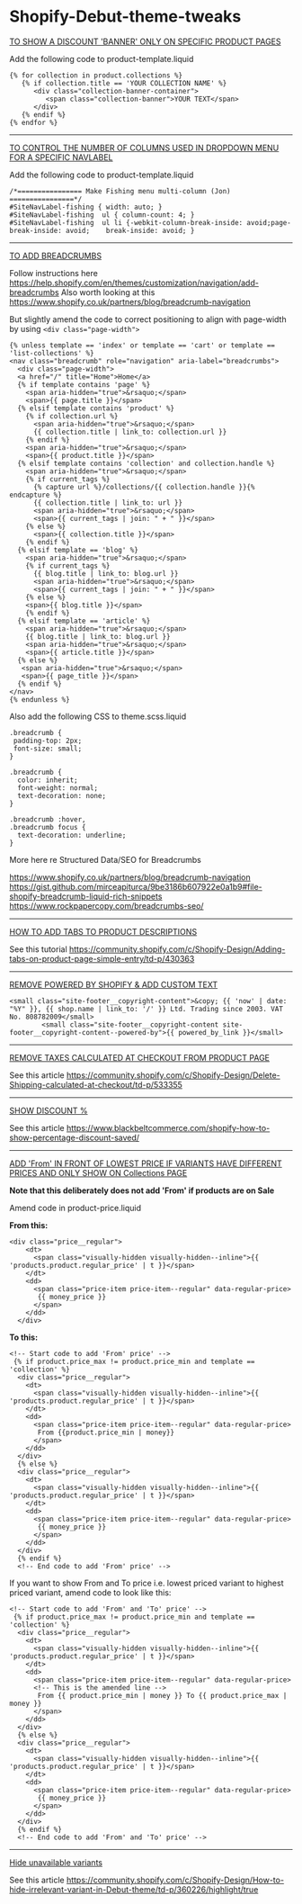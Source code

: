 # Shopify-Debut-theme-tweaks

<ins>TO SHOW A DISCOUNT 'BANNER' ONLY ON SPECIFIC PRODUCT PAGES</ins>

Add the following code to product-template.liquid
```
{% for collection in product.collections %}
   {% if collection.title == 'YOUR COLLECTION NAME' %}
      <div class="collection-banner-container">
         <span class="collection-banner">YOUR TEXT</span>
      </div>
   {% endif %}
{% endfor %}
```
---
<ins>TO CONTROL THE NUMBER OF COLUMNS USED IN DROPDOWN MENU FOR A SPECIFIC NAVLABEL</ins>

Add the following code to product-template.liquid
```
/*================ Make Fishing menu multi-column (Jon) ================*/
#SiteNavLabel-fishing { width: auto; }
#SiteNavLabel-fishing  ul { column-count: 4; }
#SiteNavLabel-fishing  ul li {-webkit-column-break-inside: avoid;page-break-inside: avoid;    break-inside: avoid; }
```
---
<ins>TO ADD BREADCRUMBS</ins>

Follow instructions here https://help.shopify.com/en/themes/customization/navigation/add-breadcrumbs
Also worth looking at this https://www.shopify.co.uk/partners/blog/breadcrumb-navigation

But slightly amend the code to correct positioning to align with page-width by using ```<div class="page-width">```

```
{% unless template == 'index' or template == 'cart' or template == 'list-collections' %}
<nav class="breadcrumb" role="navigation" aria-label="breadcrumbs">
  <div class="page-width">
  <a href="/" title="Home">Home</a>
  {% if template contains 'page' %}
    <span aria-hidden="true">&rsaquo;</span>
    <span>{{ page.title }}</span>
  {% elsif template contains 'product' %}
    {% if collection.url %}
      <span aria-hidden="true">&rsaquo;</span>
      {{ collection.title | link_to: collection.url }}
    {% endif %}
    <span aria-hidden="true">&rsaquo;</span>
    <span>{{ product.title }}</span>
  {% elsif template contains 'collection' and collection.handle %}
    <span aria-hidden="true">&rsaquo;</span>
    {% if current_tags %}
      {% capture url %}/collections/{{ collection.handle }}{% endcapture %}
      {{ collection.title | link_to: url }}
      <span aria-hidden="true">&rsaquo;</span>
      <span>{{ current_tags | join: " + " }}</span>
    {% else %}
      <span>{{ collection.title }}</span>
    {% endif %}
  {% elsif template == 'blog' %}
    <span aria-hidden="true">&rsaquo;</span>
    {% if current_tags %}
      {{ blog.title | link_to: blog.url }}
      <span aria-hidden="true">&rsaquo;</span>
      <span>{{ current_tags | join: " + " }}</span>
    {% else %}
    <span>{{ blog.title }}</span>
    {% endif %}
  {% elsif template == 'article' %}
    <span aria-hidden="true">&rsaquo;</span>
    {{ blog.title | link_to: blog.url }}
    <span aria-hidden="true">&rsaquo;</span>
    <span>{{ article.title }}</span>
  {% else %}
   <span aria-hidden="true">&rsaquo;</span>
   <span>{{ page_title }}</span>
  {% endif %}
</nav>
{% endunless %}
```

Also add the following CSS to theme.scss.liquid
```
.breadcrumb {
 padding-top: 2px;
 font-size: small;
}

.breadcrumb {
  color: inherit;
  font-weight: normal;
  text-decoration: none;
}

.breadcrumb :hover,
.breadcrumb focus {
  text-decoration: underline;
}
```
More here re Structured Data/SEO for Breadcrumbs

https://www.shopify.co.uk/partners/blog/breadcrumb-navigation
https://gist.github.com/mirceapiturca/9be3186b607922e0a1b9#file-shopify-breadcrumb-liquid-rich-snippets
https://www.rockpapercopy.com/breadcrumbs-seo/

---
<INS> HOW TO ADD TABS TO PRODUCT DESCRIPTIONS </INS>

See this tutorial https://community.shopify.com/c/Shopify-Design/Adding-tabs-on-product-page-simple-entry/td-p/430363

---
<INS> REMOVE POWERED BY SHOPIFY & ADD CUSTOM TEXT </INS>
```
<small class="site-footer__copyright-content">&copy; {{ 'now' | date: "%Y" }}, {{ shop.name | link_to: '/' }} Ltd. Trading since 2003. VAT No. 808782009</small>
        <small class="site-footer__copyright-content site-footer__copyright-content--powered-by">{{ powered_by_link }}</small>
```
---
<INS> REMOVE TAXES CALCULATED AT CHECKOUT FROM PRODUCT PAGE </INS>

See this article https://community.shopify.com/c/Shopify-Design/Delete-Shipping-calculated-at-checkout/td-p/533355

---
<ins> SHOW DISCOUNT % </ins>

See this article https://www.blackbeltcommerce.com/shopify-how-to-show-percentage-discount-saved/

---
<ins>ADD 'From' IN FRONT OF LOWEST PRICE IF VARIANTS HAVE DIFFERENT PRICES AND ONLY SHOW ON Collections PAGE</ins>

**Note that this deliberately does not add 'From' if products are on Sale**

Amend code in product-price.liquid

**From this:**
```
<div class="price__regular">
    <dt>
      <span class="visually-hidden visually-hidden--inline">{{ 'products.product.regular_price' | t }}</span>
    </dt>
    <dd>
      <span class="price-item price-item--regular" data-regular-price>
       {{ money_price }}
      </span>
    </dd>
  </div>
```


**To this:**
```
<!-- Start code to add 'From' price' -->
 {% if product.price_max != product.price_min and template == 'collection' %}
  <div class="price__regular">
    <dt>
      <span class="visually-hidden visually-hidden--inline">{{ 'products.product.regular_price' | t }}</span>
    </dt>
    <dd>
      <span class="price-item price-item--regular" data-regular-price>
       From {{product.price_min | money}}
      </span>
    </dd>
  </div>
  {% else %}
  <div class="price__regular">
    <dt>
      <span class="visually-hidden visually-hidden--inline">{{ 'products.product.regular_price' | t }}</span>
    </dt>
    <dd>
      <span class="price-item price-item--regular" data-regular-price>
       {{ money_price }}
      </span>
    </dd>
  </div>
  {% endif %}
  <!-- End code to add 'From' price' -->
```
If you want to show From and To price i.e. lowest priced variant to highest priced variant, amend code to look like this:

```
<!-- Start code to add 'From' and 'To' price' -->
 {% if product.price_max != product.price_min and template == 'collection' %}
  <div class="price__regular">
    <dt>
      <span class="visually-hidden visually-hidden--inline">{{ 'products.product.regular_price' | t }}</span>
    </dt>
    <dd>
      <span class="price-item price-item--regular" data-regular-price>
      <!-- This is the amended line -->
       From {{ product.price_min | money }} To {{ product.price_max | money }}
      </span>
    </dd>
  </div>
  {% else %}
  <div class="price__regular">
    <dt>
      <span class="visually-hidden visually-hidden--inline">{{ 'products.product.regular_price' | t }}</span>
    </dt>
    <dd>
      <span class="price-item price-item--regular" data-regular-price>
       {{ money_price }}
      </span>
    </dd>
  </div>
  {% endif %}
  <!-- End code to add 'From' and 'To' price' -->
```

---


<ins> Hide unavailable variants </ins>

See this article https://community.shopify.com/c/Shopify-Design/How-to-hide-irrelevant-variant-in-Debut-theme/td-p/360226/highlight/true
